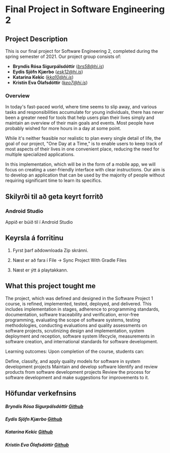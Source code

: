 # Final Project in Software Engineering 2

## Project Description

This is our final project for Software Engineering 2, completed during the spring semester of 2021. Our project group consists of:

- **Bryndís Rósa Sigurpálsdóttir** (*brs58@hi.is*)
- **Eydís Sjöfn Kjærbo** (*esk12@hi.is*)
- **Katarina Kekic** (*kka10@hi.is*)
- **Kristín Eva Ólafsdóttir** (*keo7@hi.is*)

### Overview

In today's fast-paced world, where time seems to slip away, and various tasks and responsibilities accumulate for young individuals, there has never been a greater need for tools that help users plan their lives simply and maintain an overview of their main goals and events. Most people have probably wished for more hours in a day at some point.

While it's neither feasible nor realistic to plan every single detail of life, the goal of our project, "One Day at a Time," is to enable users to keep track of most aspects of their lives in one convenient place, reducing the need for multiple specialized applications.

In this implementation, which will be in the form of a mobile app, we will focus on creating a user-friendly interface with clear instructions. Our aim is to develop an application that can be used by the majority of people without requiring significant time to learn its specifics.


## Skilyrði til að geta keyrt forritð

### Android Studio 
Appið er búið til í Android Studio


## Keyrsla á forritinu

1. Fyrst þarf aðdownloada Zip skránni.

2. Næst er að fara í File -> Sync Project With Gradle Files

3. Næst er ýtt á playtakkann.  

## What this project tought me 

The project, which was defined and designed in the Software Project 1 course, is refined, implemented, tested, deployed, and delivered. This includes implementation in stages, adherence to programming standards, documentation, software traceability and verification, error-free programming, evaluating the scope of software systems, testing methodologies, conducting evaluations and quality assessments on software projects, scrutinizing design and implementation, system deployment and reception, software system lifecycle, measurements in software creation, and international standards for software development.

Learning outcomes:
Upon completion of the course, students can:

Define, classify, and apply quality models for software in system development projects
Maintain and develop software
Identify and review products from software development projects
Review the process for software development and make suggestions for improvements to it.

## Höfundar verkefnsins

##### **Bryndís Rósa Sigurpálsdóttir** [Github](https://github.com/bryndisrosa97)
##### **Eydís Sjöfn Kjærbo** [Github](https://github.com/eydissjofn)
##### **Katarina Kekic** [Github](https://github.com/katkek)
##### **Kristín Eva Ólafsdóttir** [Github](https://github.com/kristin3va)


